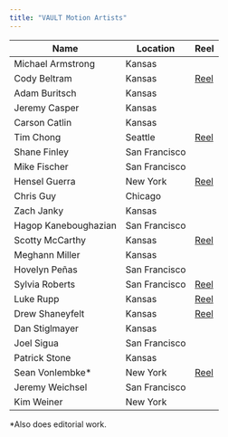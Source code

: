 ```yaml
---
title: "VAULT Motion Artists"
---
```

Name | Location | Reel
--|--|--
Michael Armstrong | Kansas | 
Cody Beltram | Kansas | [Reel](https://vimeo.com/657511471)
Adam Buritsch | Kansas | 
Jeremy Casper | Kansas | 
Carson Catlin | Kansas | 
Tim Chong | Seattle | [Reel](https://vimeo.com/503301825)
Shane Finley | San Francisco |
Mike Fischer |  San Francisco |
Hensel Guerra | New York | [Reel](https://vimeo.com/183390446)
Chris Guy |  Chicago |
Zach Janky | Kansas | 
Hagop Kaneboughazian | San Francisco |
Scotty McCarthy |Kansas | [Reel](https://f.io/q_oH4wT3)
Meghann Miller | Kansas |  
Hovelyn Peñas |  San Francisco |
Sylvia Roberts | San Francisco | [Reel](https://f.io/_nW7Xuv-)
Luke Rupp | Kansas | [Reel](https://vimeo.com/812527777)
Drew Shaneyfelt | Kansas | [Reel](https://f.io/4RWOwMq4)
Dan Stiglmayer | Kansas |  
Joel Sigua | San Francisco |
Patrick Stone | Kansas |  
Sean Vonlembke* | New York | [Reel](https://vimeo.com/450133249)
Jeremy Weichsel | San Francisco | 
Kim Weiner |  New York | 

*Also does editorial work.
